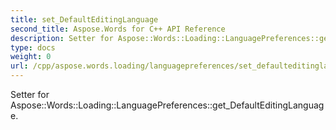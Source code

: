 ```yaml
---
title: set_DefaultEditingLanguage
second_title: Aspose.Words for C++ API Reference
description: Setter for Aspose::Words::Loading::LanguagePreferences::get_DefaultEditingLanguage. 
type: docs
weight: 0
url: /cpp/aspose.words.loading/languagepreferences/set_defaulteditinglanguage/
---
```


Setter for Aspose::Words::Loading::LanguagePreferences::get_DefaultEditingLanguage. 

